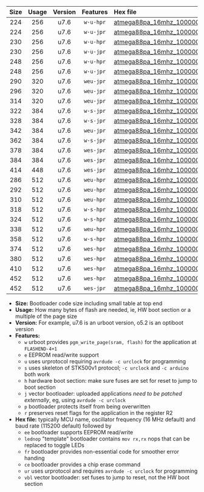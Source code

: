 |Size|Usage|Version|Features|Hex file|
|:-:|:-:|:-:|:-:|:--|
|224|256|u7.6|`w-u-hpr`|[atmega88pa_16mhz_1000000bps_ur.hex](https://raw.githubusercontent.com/stefanrueger/urboot/main/bootloaders/atmega88pa/fcpu_16mhz/1000000_bps/atmega88pa_16mhz_1000000bps_ur.hex)|
|224|256|u7.6|`w-u-jpr`|[atmega88pa_16mhz_1000000bps_ur_vbl.hex](https://raw.githubusercontent.com/stefanrueger/urboot/main/bootloaders/atmega88pa/fcpu_16mhz/1000000_bps/atmega88pa_16mhz_1000000bps_ur_vbl.hex)|
|230|256|u7.6|`w-u-hpr`|[atmega88pa_16mhz_1000000bps_lednop_ur.hex](https://raw.githubusercontent.com/stefanrueger/urboot/main/bootloaders/atmega88pa/fcpu_16mhz/1000000_bps/atmega88pa_16mhz_1000000bps_lednop_ur.hex)|
|230|256|u7.6|`w-u-jpr`|[atmega88pa_16mhz_1000000bps_lednop_ur_vbl.hex](https://raw.githubusercontent.com/stefanrueger/urboot/main/bootloaders/atmega88pa/fcpu_16mhz/1000000_bps/atmega88pa_16mhz_1000000bps_lednop_ur_vbl.hex)|
|248|256|u7.6|`w-u-hpr`|[atmega88pa_16mhz_1000000bps_lednop_fr_ur.hex](https://raw.githubusercontent.com/stefanrueger/urboot/main/bootloaders/atmega88pa/fcpu_16mhz/1000000_bps/atmega88pa_16mhz_1000000bps_lednop_fr_ur.hex)|
|248|256|u7.6|`w-u-jpr`|[atmega88pa_16mhz_1000000bps_lednop_fr_ur_vbl.hex](https://raw.githubusercontent.com/stefanrueger/urboot/main/bootloaders/atmega88pa/fcpu_16mhz/1000000_bps/atmega88pa_16mhz_1000000bps_lednop_fr_ur_vbl.hex)|
|290|320|u7.6|`weu-jpr`|[atmega88pa_16mhz_1000000bps_ee_ur_vbl.hex](https://raw.githubusercontent.com/stefanrueger/urboot/main/bootloaders/atmega88pa/fcpu_16mhz/1000000_bps/atmega88pa_16mhz_1000000bps_ee_ur_vbl.hex)|
|296|320|u7.6|`weu-jpr`|[atmega88pa_16mhz_1000000bps_ee_lednop_ur_vbl.hex](https://raw.githubusercontent.com/stefanrueger/urboot/main/bootloaders/atmega88pa/fcpu_16mhz/1000000_bps/atmega88pa_16mhz_1000000bps_ee_lednop_ur_vbl.hex)|
|314|320|u7.6|`weu-jpr`|[atmega88pa_16mhz_1000000bps_ee_lednop_fr_ur_vbl.hex](https://raw.githubusercontent.com/stefanrueger/urboot/main/bootloaders/atmega88pa/fcpu_16mhz/1000000_bps/atmega88pa_16mhz_1000000bps_ee_lednop_fr_ur_vbl.hex)|
|322|384|u7.6|`w-s-jpr`|[atmega88pa_16mhz_1000000bps_vbl.hex](https://raw.githubusercontent.com/stefanrueger/urboot/main/bootloaders/atmega88pa/fcpu_16mhz/1000000_bps/atmega88pa_16mhz_1000000bps_vbl.hex)|
|328|384|u7.6|`w-s-jpr`|[atmega88pa_16mhz_1000000bps_lednop_vbl.hex](https://raw.githubusercontent.com/stefanrueger/urboot/main/bootloaders/atmega88pa/fcpu_16mhz/1000000_bps/atmega88pa_16mhz_1000000bps_lednop_vbl.hex)|
|342|384|u7.6|`weu-jpr`|[atmega88pa_16mhz_1000000bps_ee_lednop_fr_ce_ur_vbl.hex](https://raw.githubusercontent.com/stefanrueger/urboot/main/bootloaders/atmega88pa/fcpu_16mhz/1000000_bps/atmega88pa_16mhz_1000000bps_ee_lednop_fr_ce_ur_vbl.hex)|
|362|384|u7.6|`w-s-jpr`|[atmega88pa_16mhz_1000000bps_lednop_fr_vbl.hex](https://raw.githubusercontent.com/stefanrueger/urboot/main/bootloaders/atmega88pa/fcpu_16mhz/1000000_bps/atmega88pa_16mhz_1000000bps_lednop_fr_vbl.hex)|
|378|384|u7.6|`wes-jpr`|[atmega88pa_16mhz_1000000bps_ee_vbl.hex](https://raw.githubusercontent.com/stefanrueger/urboot/main/bootloaders/atmega88pa/fcpu_16mhz/1000000_bps/atmega88pa_16mhz_1000000bps_ee_vbl.hex)|
|384|384|u7.6|`wes-jpr`|[atmega88pa_16mhz_1000000bps_ee_lednop_vbl.hex](https://raw.githubusercontent.com/stefanrueger/urboot/main/bootloaders/atmega88pa/fcpu_16mhz/1000000_bps/atmega88pa_16mhz_1000000bps_ee_lednop_vbl.hex)|
|414|448|u7.6|`wes-jpr`|[atmega88pa_16mhz_1000000bps_ee_lednop_fr_vbl.hex](https://raw.githubusercontent.com/stefanrueger/urboot/main/bootloaders/atmega88pa/fcpu_16mhz/1000000_bps/atmega88pa_16mhz_1000000bps_ee_lednop_fr_vbl.hex)|
|286|512|u7.6|`weu-hpr`|[atmega88pa_16mhz_1000000bps_ee_ur.hex](https://raw.githubusercontent.com/stefanrueger/urboot/main/bootloaders/atmega88pa/fcpu_16mhz/1000000_bps/atmega88pa_16mhz_1000000bps_ee_ur.hex)|
|292|512|u7.6|`weu-hpr`|[atmega88pa_16mhz_1000000bps_ee_lednop_ur.hex](https://raw.githubusercontent.com/stefanrueger/urboot/main/bootloaders/atmega88pa/fcpu_16mhz/1000000_bps/atmega88pa_16mhz_1000000bps_ee_lednop_ur.hex)|
|310|512|u7.6|`weu-hpr`|[atmega88pa_16mhz_1000000bps_ee_lednop_fr_ur.hex](https://raw.githubusercontent.com/stefanrueger/urboot/main/bootloaders/atmega88pa/fcpu_16mhz/1000000_bps/atmega88pa_16mhz_1000000bps_ee_lednop_fr_ur.hex)|
|318|512|u7.6|`w-s-hpr`|[atmega88pa_16mhz_1000000bps.hex](https://raw.githubusercontent.com/stefanrueger/urboot/main/bootloaders/atmega88pa/fcpu_16mhz/1000000_bps/atmega88pa_16mhz_1000000bps.hex)|
|324|512|u7.6|`w-s-hpr`|[atmega88pa_16mhz_1000000bps_lednop.hex](https://raw.githubusercontent.com/stefanrueger/urboot/main/bootloaders/atmega88pa/fcpu_16mhz/1000000_bps/atmega88pa_16mhz_1000000bps_lednop.hex)|
|338|512|u7.6|`weu-hpr`|[atmega88pa_16mhz_1000000bps_ee_lednop_fr_ce_ur.hex](https://raw.githubusercontent.com/stefanrueger/urboot/main/bootloaders/atmega88pa/fcpu_16mhz/1000000_bps/atmega88pa_16mhz_1000000bps_ee_lednop_fr_ce_ur.hex)|
|358|512|u7.6|`w-s-hpr`|[atmega88pa_16mhz_1000000bps_lednop_fr.hex](https://raw.githubusercontent.com/stefanrueger/urboot/main/bootloaders/atmega88pa/fcpu_16mhz/1000000_bps/atmega88pa_16mhz_1000000bps_lednop_fr.hex)|
|374|512|u7.6|`wes-hpr`|[atmega88pa_16mhz_1000000bps_ee.hex](https://raw.githubusercontent.com/stefanrueger/urboot/main/bootloaders/atmega88pa/fcpu_16mhz/1000000_bps/atmega88pa_16mhz_1000000bps_ee.hex)|
|380|512|u7.6|`wes-hpr`|[atmega88pa_16mhz_1000000bps_ee_lednop.hex](https://raw.githubusercontent.com/stefanrueger/urboot/main/bootloaders/atmega88pa/fcpu_16mhz/1000000_bps/atmega88pa_16mhz_1000000bps_ee_lednop.hex)|
|410|512|u7.6|`wes-hpr`|[atmega88pa_16mhz_1000000bps_ee_lednop_fr.hex](https://raw.githubusercontent.com/stefanrueger/urboot/main/bootloaders/atmega88pa/fcpu_16mhz/1000000_bps/atmega88pa_16mhz_1000000bps_ee_lednop_fr.hex)|
|452|512|u7.6|`wes-hpr`|[atmega88pa_16mhz_1000000bps_ee_lednop_fr_ce.hex](https://raw.githubusercontent.com/stefanrueger/urboot/main/bootloaders/atmega88pa/fcpu_16mhz/1000000_bps/atmega88pa_16mhz_1000000bps_ee_lednop_fr_ce.hex)|
|452|512|u7.6|`wes-jpr`|[atmega88pa_16mhz_1000000bps_ee_lednop_fr_ce_vbl.hex](https://raw.githubusercontent.com/stefanrueger/urboot/main/bootloaders/atmega88pa/fcpu_16mhz/1000000_bps/atmega88pa_16mhz_1000000bps_ee_lednop_fr_ce_vbl.hex)|

- **Size:** Bootloader code size including small table at top end
- **Usage:** How many bytes of flash are needed, ie, HW boot section or a multiple of the page size
- **Version:** For example, u7.6 is an urboot version, o5.2 is an optiboot version
- **Features:**
  + `w` urboot provides `pgm_write_page(sram, flash)` for the application at `FLASHEND-4+1`
  + `e` EEPROM read/write support
  + `u` uses urprotocol requiring `avrdude -c urclock` for programming
  + `s` uses skeleton of STK500v1 protocol; `-c urclock` and `-c arduino` both work
  + `h` hardware boot section: make sure fuses are set for reset to jump to boot section
  + `j` vector bootloader: uploaded applications *need to be patched externally*, eg, using `avrdude -c urclock`
  + `p` bootloader protects itself from being overwritten
  + `r` preserves reset flags for the application in the register R2
- **Hex file:** typically MCU name, oscillator frequency (16 MHz default) and baud rate (115200 default) followed by
  + `ee` bootloader supports EEPROM read/write
  + `lednop` "template" bootloader contains `mov rx,rx` nops that can be replaced to toggle LEDs
  + `fr` bootloader provides non-essential code for smoother error handing
  + `ce` bootloader provides a chip erase command
  + `ur` uses urprotocol and requires `avrdude -c urclock` for programming
  + `vbl` vector bootloader: set fuses to jump to reset, not the HW boot section
